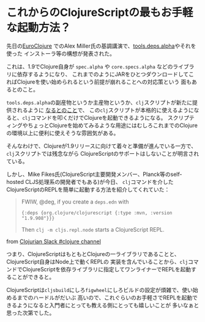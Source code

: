 # これからのClojureScriptの最もお手軽な起動方法？

先日の[EuroClojure](https://www.youtube.com/playlist?list=PLZdCLR02grLpzt6WENiHe16-vx74VbCw_)
でのAlex Miller氏の基調講演で、[tools.deps.alpha](https://github.com/clojure/tools.deps.alpha)やそれを使った
インストーラ等の構想が発表された。

これは、1.9でClojure自身が `spec.alpha` や `core.specs.alpha` などのライブラリに依存するようになり、
これまでのようにJARをひとつダウンロードしてこればClojureを使い始められるという前提が崩れることへの対応策という
面もあるとのこと。

`tools.deps.alpha`の副産物というか主産物というか、`clj`スクリプトが新たに提供されるように
[なるとのこと](https://github.com/clojure/tools.deps.alpha#clj-script)で、
この`clj`スクリプトが本格的に使えるようになると、`clj`コマンドを叩くだけでClojureを起動できるようになる。
スクリプティングやちょっとClojureを始めてみるような用途にはむしろこれまでのClojureの環境以上に便利に使えそうな雰囲気がある。

そんなわけで、Clojureが1.9リリースに向けて着々と準備が進んでいる一方で、`clj`スクリプトでは残念ながら
ClojureScriptのサポートはしないことが明言されている。

しかし、Mike Fikes氏(ClojureScript主要開発メンバー、Planck等のself-hosted CLJS処理系の開発者でもある)が今日、
`clj`コマンドを介したClojureScriptのREPLを簡単に起動する方法を紹介してくれていた：

> FWIW, @deg, if you create a `deps.edn` with
>
> `{:deps {org.clojure/clojurescript {:type :mvn, :version "1.9.908"}}}`
>
> Then `clj -m cljs.repl.node` starts a ClojureScript REPL.

from [Clojurian Slack #clojure channel](https://clojurians-log.clojureverse.org/clojure/2017-08-18.html#inst-2017-08-18T02:25:06.000166Z)

つまり、ClojureScriptはもともとClojureの一ライブラリであることと、ClojureScript自身はNode上で動くREPLの
実装を含んでいることから、`clj`コマンドでClojureScriptを依存ライブラリに指定してワンライナーでREPLを起動することができると。

ClojureScriptは`cljsbuild`にしろ`figwheel`にしろビルドの設定が煩雑で、使い始めるまでのハードルがだいぶ
高いので、これぐらいのお手軽さでREPLを起動できるようになると入門者にとっても教える側にとっても嬉しいことが
多いなぁと思った次第でした。
